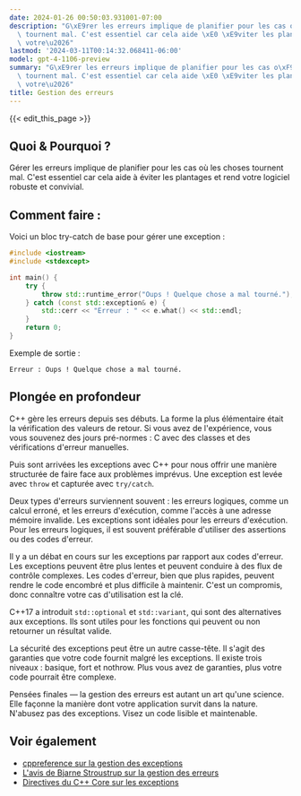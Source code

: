 ```yaml
---
date: 2024-01-26 00:50:03.931001-07:00
description: "G\xE9rer les erreurs implique de planifier pour les cas o\xF9 les choses\
  \ tournent mal. C'est essentiel car cela aide \xE0 \xE9viter les plantages et rend\
  \ votre\u2026"
lastmod: '2024-03-11T00:14:32.068411-06:00'
model: gpt-4-1106-preview
summary: "G\xE9rer les erreurs implique de planifier pour les cas o\xF9 les choses\
  \ tournent mal. C'est essentiel car cela aide \xE0 \xE9viter les plantages et rend\
  \ votre\u2026"
title: Gestion des erreurs
---
```


{{< edit_this_page >}}

## Quoi & Pourquoi ?
Gérer les erreurs implique de planifier pour les cas où les choses tournent mal. C'est essentiel car cela aide à éviter les plantages et rend votre logiciel robuste et convivial.

## Comment faire :
Voici un bloc try-catch de base pour gérer une exception :

```cpp
#include <iostream>
#include <stdexcept>

int main() {
    try {
        throw std::runtime_error("Oups ! Quelque chose a mal tourné.");
    } catch (const std::exception& e) {
        std::cerr << "Erreur : " << e.what() << std::endl;
    }
    return 0;
}
```

Exemple de sortie :
```
Erreur : Oups ! Quelque chose a mal tourné.
```

## Plongée en profondeur
C++ gère les erreurs depuis ses débuts. La forme la plus élémentaire était la vérification des valeurs de retour. Si vous avez de l'expérience, vous vous souvenez des jours pré-normes : C avec des classes et des vérifications d'erreur manuelles.

Puis sont arrivées les exceptions avec C++ pour nous offrir une manière structurée de faire face aux problèmes imprévus. Une exception est levée avec `throw` et capturée avec `try/catch`.

Deux types d'erreurs surviennent souvent : les erreurs logiques, comme un calcul erroné, et les erreurs d'exécution, comme l'accès à une adresse mémoire invalide. Les exceptions sont idéales pour les erreurs d'exécution. Pour les erreurs logiques, il est souvent préférable d'utiliser des assertions ou des codes d'erreur.

Il y a un débat en cours sur les exceptions par rapport aux codes d'erreur. Les exceptions peuvent être plus lentes et peuvent conduire à des flux de contrôle complexes. Les codes d'erreur, bien que plus rapides, peuvent rendre le code encombré et plus difficile à maintenir. C'est un compromis, donc connaître votre cas d'utilisation est la clé.

C++17 a introduit `std::optional` et `std::variant`, qui sont des alternatives aux exceptions. Ils sont utiles pour les fonctions qui peuvent ou non retourner un résultat valide.

La sécurité des exceptions peut être un autre casse-tête. Il s'agit des garanties que votre code fournit malgré les exceptions. Il existe trois niveaux : basique, fort et nothrow. Plus vous avez de garanties, plus votre code pourrait être complexe.

Pensées finales — la gestion des erreurs est autant un art qu'une science. Elle façonne la manière dont votre application survit dans la nature. N'abusez pas des exceptions. Visez un code lisible et maintenable.

## Voir également
- [cppreference sur la gestion des exceptions](https://en.cppreference.com/w/cpp/language/exceptions)
- [L'avis de Bjarne Stroustrup sur la gestion des erreurs](http://www.stroustrup.com/except.pdf)
- [Directives du C++ Core sur les exceptions](https://isocpp.github.io/CppCoreGuidelines/CppCoreGuidelines#Re-exceptions)

